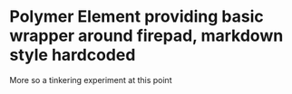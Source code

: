 Polymer Element providing basic wrapper around firepad, markdown style hardcoded
================

More so a tinkering experiment at this point
